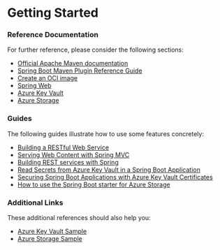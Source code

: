 # Getting Started

### Reference Documentation
For further reference, please consider the following sections:

* [Official Apache Maven documentation](https://maven.apache.org/guides/index.html)
* [Spring Boot Maven Plugin Reference Guide](https://docs.spring.io/spring-boot/docs/3.2.6/maven-plugin/reference/html/)
* [Create an OCI image](https://docs.spring.io/spring-boot/docs/3.2.6/maven-plugin/reference/html/#build-image)
* [Spring Web](https://docs.spring.io/spring-boot/docs/3.2.6/reference/htmlsingle/index.html#web)
* [Azure Key Vault](https://microsoft.github.io/spring-cloud-azure/current/reference/html/index.html#secret-management)
* [Azure Storage](https://microsoft.github.io/spring-cloud-azure/current/reference/html/index.html#resource-handling)

### Guides
The following guides illustrate how to use some features concretely:

* [Building a RESTful Web Service](https://spring.io/guides/gs/rest-service/)
* [Serving Web Content with Spring MVC](https://spring.io/guides/gs/serving-web-content/)
* [Building REST services with Spring](https://spring.io/guides/tutorials/rest/)
* [Read Secrets from Azure Key Vault in a Spring Boot Application](https://aka.ms/spring/msdocs/keyvault)
* [Securing Spring Boot Applications with Azure Key Vault Certificates](https://aka.ms/spring/msdocs/keyvault/certificates)
* [How to use the Spring Boot starter for Azure Storage](https://aka.ms/spring/msdocs/storage)

### Additional Links
These additional references should also help you:

* [Azure Key Vault Sample](https://aka.ms/spring/samples/latest/keyvault)
* [Azure Storage Sample](https://aka.ms/spring/samples/latest/storage)

